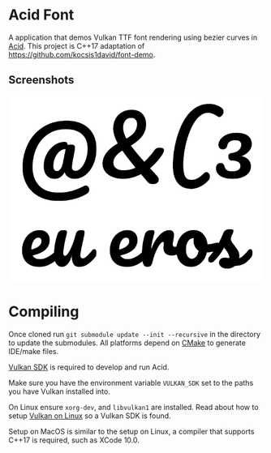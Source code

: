 # Acid Font
A application that demos Vulkan TTF font rendering using bezier curves in [Acid](https://github.com/Equilibrium-Games/Acid). This project is C++17 adaptation of https://github.com/kocsis1david/font-demo.

## Screenshots
<img src="https://raw.githubusercontent.com/mattparks/Acid-Font/master/Documents/image1.png" alt="Image1" width="600px">

# Compiling
Once cloned run `git submodule update --init --recursive` in the directory to update the submodules. All platforms depend on [CMake](https://cmake.org/download) to generate IDE/make files.

[Vulkan SDK](https://www.lunarg.com/vulkan-sdk/) is required to develop and run Acid.

Make sure you have the environment variable `VULKAN_SDK` set to the paths you have Vulkan installed into.

On Linux ensure `xorg-dev`, and `libvulkan1` are installed. Read about how to setup [Vulkan on Linux](https://vulkan.lunarg.com/doc/sdk/latest/linux/getting_started.html) so a Vulkan SDK is found.

Setup on MacOS is similar to the setup on Linux, a compiler that supports C++17 is required, such as XCode 10.0.
